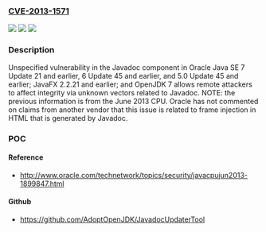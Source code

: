 ### [CVE-2013-1571](https://cve.mitre.org/cgi-bin/cvename.cgi?name=CVE-2013-1571)
![](https://img.shields.io/static/v1?label=Product&message=n%2Fa&color=blue)
![](https://img.shields.io/static/v1?label=Version&message=n%2Fa&color=blue)
![](https://img.shields.io/static/v1?label=Vulnerability&message=n%2Fa&color=brighgreen)

### Description

Unspecified vulnerability in the Javadoc component in Oracle Java SE 7 Update 21 and earlier, 6 Update 45 and earlier, and 5.0 Update 45 and earlier; JavaFX 2.2.21 and earlier; and OpenJDK 7 allows remote attackers to affect integrity via unknown vectors related to Javadoc. NOTE: the previous information is from the June 2013 CPU. Oracle has not commented on claims from another vendor that this issue is related to frame injection in HTML that is generated by Javadoc.

### POC

#### Reference
- http://www.oracle.com/technetwork/topics/security/javacpujun2013-1899847.html

#### Github
- https://github.com/AdoptOpenJDK/JavadocUpdaterTool

